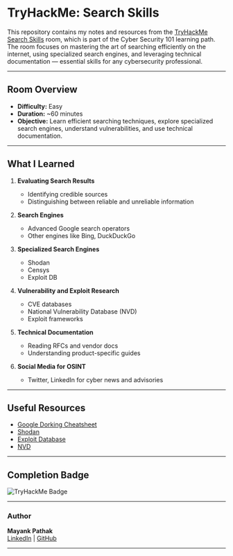 # TryHackMe: Search Skills

This repository contains my notes and resources from the [TryHackMe Search Skills](https://tryhackme.com/room/searchskills) room, which is part of the Cyber Security 101 learning path. The room focuses on mastering the art of searching efficiently on the internet, using specialized search engines, and leveraging technical documentation — essential skills for any cybersecurity professional.

---

## Room Overview
- **Difficulty:** Easy  
- **Duration:** ~60 minutes  
- **Objective:** Learn efficient searching techniques, explore specialized search engines, understand vulnerabilities, and use technical documentation.

---

## What I Learned
1. **Evaluating Search Results**  
   - Identifying credible sources  
   - Distinguishing between reliable and unreliable information  

2. **Search Engines**  
   - Advanced Google search operators  
   - Other engines like Bing, DuckDuckGo  

3. **Specialized Search Engines**  
   - Shodan  
   - Censys  
   - Exploit DB  

4. **Vulnerability and Exploit Research**  
   - CVE databases  
   - National Vulnerability Database (NVD)  
   - Exploit frameworks  

5. **Technical Documentation**  
   - Reading RFCs and vendor docs  
   - Understanding product-specific guides  

6. **Social Media for OSINT**  
   - Twitter, LinkedIn for cyber news and advisories  

---

## Useful Resources
- [Google Dorking Cheatsheet](https://www.exploit-db.com/google-hacking-database)
- [Shodan](https://www.shodan.io/)
- [Exploit Database](https://www.exploit-db.com/)
- [NVD](https://nvd.nist.gov/)

---

## Completion Badge
![TryHackMe Badge](https://assets.tryhackme.com/rooms/searchskills.png)

---

### Author
**Mayank Pathak**  
[LinkedIn](https://www.linkedin.com/in/mayankquery) | [GitHub](https://github.com/MayankQuery)

---
